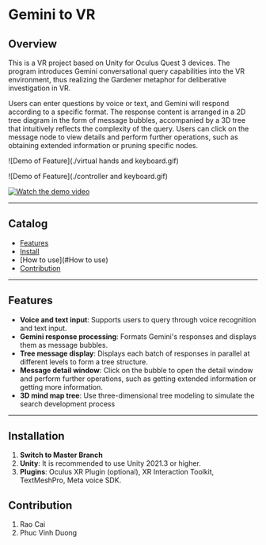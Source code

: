 # Gemini to VR

## Overview

This is a VR project based on Unity for Oculus Quest 3 devices. The program introduces Gemini conversational query capabilities into the VR environment, thus realizing the Gardener metaphor for deliberative investigation in VR.

Users can enter questions by voice or text, and Gemini will respond according to a specific format. 
The response content is arranged in a 2D tree diagram in the form of message bubbles, accompanied by a 3D tree that intuitively reflects the complexity of the query. 
Users can click on the message node to view details and perform further operations, such as obtaining extended information or pruning specific nodes.

![Demo of Feature](./virtual hands and keyboard.gif)

![Demo of Feature](./controller and keyboard.gif)   

[![Watch the demo video](https://img.youtube.com/vi/https://youtu.be/JurEAHQtJTI/0.jpg)](https://www.youtube.com/watch?v=https://youtu.be/JurEAHQtJTI)

---

## Catalog
- [Features](#Features)
- [Install](#Install)
- [How to use](#How to use)
- [Contribution](#Contribution)

---

## Features
- **Voice and text input**: Supports users to query through voice recognition and text input.
- **Gemini response processing**: Formats Gemini's responses and displays them as message bubbles.
- **Tree message display**: Displays each batch of responses in parallel at different levels to form a tree structure.
- **Message detail window**: Click on the bubble to open the detail window and perform further operations, such as getting extended information or getting more information.
- **3D mind map tree**: Use three-dimensional tree modeling to simulate the search development process

---

## Installation
1. **Switch to Master Branch**
2. **Unity**: It is recommended to use Unity 2021.3 or higher.
3. **Plugins**: Oculus XR Plugin (optional), XR Interaction Toolkit, TextMeshPro, Meta voice SDK.

## Contribution
1. Rao Cai
2. Phuc Vinh Duong

